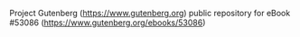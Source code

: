 Project Gutenberg (https://www.gutenberg.org) public repository for
eBook #53086 (https://www.gutenberg.org/ebooks/53086)
